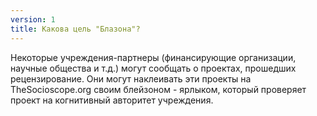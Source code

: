 ```yaml
---
version: 1
title: Какова цель "Блазона"?
---
```


Некоторые учреждения-партнеры (финансирующие организации, научные общества и т.д.) могут сообщать о проектах, прошедших рецензирование. Они могут наклеивать эти проекты на TheSocioscope.org своим блейзоном - ярлыком, который проверяет проект на когнитивный авторитет учреждения.
